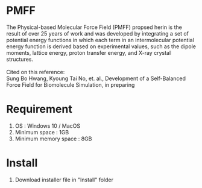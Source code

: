 # PMFF
The Physical-based Molecular Force Field (PMFF) propsed herin is the result of over 25 years of work and was developed by integrating 
a set of potential energy functions in which each term in an intermolecular potential energy function is derived based on 
experimental values, such as the dipole moments, lattice energy, proton transfer energy, and X-ray crystal structures.
</br></br>
Cited on this reference:</br>
Sung Bo Hwang, Kyoung Tai No, et. al., Development of a Self-Balanced Force Field for Biomolecule Simulation, in preparing

# Requirement
1. OS : Windows 10 / MacOS
2. Minimum space : 1GB
3. Minimum memory space : 8GB

# Install
1. Download installer file in "Install" folder
